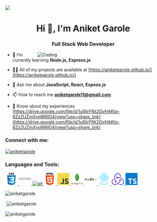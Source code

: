 <img src="https://user-images.githubusercontent.com/95478989/198955082-6e78ebb5-e1e4-49f9-8d32-6e5af3984dcd.gif" />

<h1 align="center">Hi 👋, I'm Aniket Garole</h1>
<h3 align="center">Full Stack Web Developer</h3>
<img align="right" alt="Coding" width="400" src="https://cdn.dribbble.com/users/1162077/screenshots/3848914/programmer.gif" />


- 🌱 I’m currently learning **Node.js, Express.js**

- 👨‍💻 All of my projects are available at [https://aniketgarole.github.io/](https://aniketgarole.github.io/)

- 💬 Ask me about **JavaScript, React, Expess.js**

- 📫 How to reach me **aniketgarole11@gmail.com**

- 📄 Know about my experiences [https://drive.google.com/file/d/1u6ljrFNt2GvHAKtq-8Zz2UZmXvqW6lG4/view?usp=share_link](https://drive.google.com/file/d/1u6ljrFNt2GvHAKtq-8Zz2UZmXvqW6lG4/view?usp=share_link)

<h3 align="left">Connect with me:</h3>
<p align="left">
<a href="https://linkedin.com/in/aniketgarole" target="blank"><img align="center" src="https://raw.githubusercontent.com/rahuldkjain/github-profile-readme-generator/master/src/images/icons/Social/linked-in-alt.svg" alt="aniketgarole" height="30" width="40" /></a>
</p>

<h3 align="left">Languages and Tools:</h3>
<p align="left"> <a href="https://www.w3schools.com/css/" target="_blank" rel="noreferrer"> <img src="https://raw.githubusercontent.com/devicons/devicon/master/icons/css3/css3-original-wordmark.svg" alt="css3" width="40" height="40"/> </a> <a href="https://expressjs.com" target="_blank" rel="noreferrer"> <img src="https://raw.githubusercontent.com/devicons/devicon/master/icons/express/express-original-wordmark.svg" alt="express" width="40" height="40"/> </a> <a href="https://git-scm.com/" target="_blank" rel="noreferrer"> <img src="https://www.vectorlogo.zone/logos/git-scm/git-scm-icon.svg" alt="git" width="40" height="40"/> </a> <a href="https://www.w3.org/html/" target="_blank" rel="noreferrer"> <img src="https://raw.githubusercontent.com/devicons/devicon/master/icons/html5/html5-original-wordmark.svg" alt="html5" width="40" height="40"/> </a> <a href="https://developer.mozilla.org/en-US/docs/Web/JavaScript" target="_blank" rel="noreferrer"> <img src="https://raw.githubusercontent.com/devicons/devicon/master/icons/javascript/javascript-original.svg" alt="javascript" width="40" height="40"/> </a> <a href="https://www.mongodb.com/" target="_blank" rel="noreferrer"> <img src="https://raw.githubusercontent.com/devicons/devicon/master/icons/mongodb/mongodb-original-wordmark.svg" alt="mongodb" width="40" height="40"/> </a> <a href="https://nodejs.org" target="_blank" rel="noreferrer"> <img src="https://raw.githubusercontent.com/devicons/devicon/master/icons/nodejs/nodejs-original-wordmark.svg" alt="nodejs" width="40" height="40"/> </a> <a href="https://reactjs.org/" target="_blank" rel="noreferrer"> <img src="https://raw.githubusercontent.com/devicons/devicon/master/icons/react/react-original-wordmark.svg" alt="react" width="40" height="40"/> </a> <a href="https://redux.js.org" target="_blank" rel="noreferrer"> <img src="https://raw.githubusercontent.com/devicons/devicon/master/icons/redux/redux-original.svg" alt="redux" width="40" height="40"/> </a> <a href="https://www.typescriptlang.org/" target="_blank" rel="noreferrer"> <img src="https://raw.githubusercontent.com/devicons/devicon/master/icons/typescript/typescript-original.svg" alt="typescript" width="40" height="40"/> </a> </p>

<p><img align="center" src="https://github-readme-stats.vercel.app/api/top-langs?username=aniketgarole&show_icons=true&locale=en&layout=compact&theme=tokyonight" alt="aniketgarole" /></p>

<p>&nbsp;<img align="center" src="https://github-readme-stats.vercel.app/api?username=aniketgarole&show_icons=true&locale=en&theme=tokyonight" alt="aniketgarole" /></p>

<p><img align="center" src="https://github-readme-streak-stats.herokuapp.com/?user=aniketgarole&&theme=tokyonight" alt="aniketgarole" /></p>
